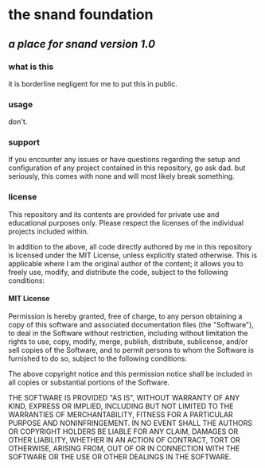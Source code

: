 # the snand foundation
*a place for snand*
*version 1.0*
---
### what is this
it is borderline negligent for me to put this in public.

### usage
don't.

### support
If you encounter any issues or have questions regarding the setup and configuration of any project contained in this repository, go ask dad.  but seriously, this comes with none and will most likely break something.

### license
This repository and its contents are provided for private use and educational purposes only. Please respect the licenses of the individual projects included within.

In addition to the above, all code directly authored by me in this repository is licensed under the MIT License, unless explicitly stated otherwise. This is applicable where I am the original author of the content; it allows you to freely use, modify, and distribute the code, subject to the following conditions:

#### MIT License
Permission is hereby granted, free of charge, to any person obtaining a copy of this software and associated documentation files (the "Software"), to deal in the Software without restriction, including without limitation the rights to use, copy, modify, merge, publish, distribute, sublicense, and/or sell copies of the Software, and to permit persons to whom the Software is furnished to do so, subject to the following conditions:

The above copyright notice and this permission notice shall be included in all copies or substantial portions of the Software.

THE SOFTWARE IS PROVIDED "AS IS", WITHOUT WARRANTY OF ANY KIND, EXPRESS OR IMPLIED, INCLUDING BUT NOT LIMITED TO THE WARRANTIES OF MERCHANTABILITY, FITNESS FOR A PARTICULAR PURPOSE AND NONINFRINGEMENT. IN NO EVENT SHALL THE AUTHORS OR COPYRIGHT HOLDERS BE LIABLE FOR ANY CLAIM, DAMAGES OR OTHER LIABILITY, WHETHER IN AN ACTION OF CONTRACT, TORT OR OTHERWISE, ARISING FROM, OUT OF OR IN CONNECTION WITH THE SOFTWARE OR THE USE OR OTHER DEALINGS IN THE SOFTWARE.